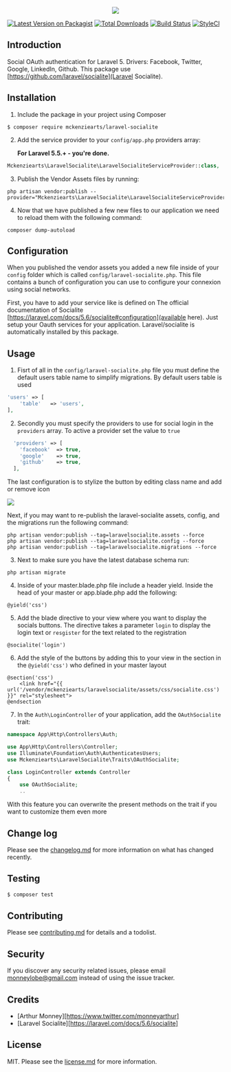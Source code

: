 <p align="center"><img src="https://pix.watch/KMqGF4/v0Yo15.png"></p>

[![Latest Version on Packagist][ico-version]][link-packagist]
[![Total Downloads][ico-downloads]][link-downloads]
[![Build Status][ico-travis]][link-travis]
[![StyleCI][ico-styleci]][link-styleci]

## Introduction

Social OAuth authentication for Laravel 5. Drivers: Facebook, Twitter, Google, LinkedIn, Github. This package use [https://github.com/laravel/socialite](Laravel Socialite).

## Installation

1. Include the package in your project using Composer

  ``` shell
  $ composer require mckenziearts/laravel-socialite
  ```

2. Add the service provider to your `config/app.php` providers array:

   **For Laravel 5.5.+ - you're done.**

  ```php
  Mckenziearts\LaravelSocialite\LaravelSocialiteServiceProvider::class,
  ```
    
3. Publish the Vendor Assets files by running:

  ```shell
  php artisan vendor:publish --provider="Mckenziearts\LaravelSocialite\LaravelSocialiteServiceProvider"
  ```

4. Now that we have published a few new files to our application we need to reload them with the following command:

  ```shell
  composer dump-autoload
  ```
  
## Configuration

When you published the vendor assets you added a new file inside of your `config` folder which is called `config/laravel-socialite.php`. This file contains a bunch of configuration you can use to configure your connexion using social networks.

First, you have to add your service like is defined on The official documentation of Socialite [https://laravel.com/docs/5.6/socialite#configuration](available here). Just setup your 
Oauth services for your application. Laravel/socialite is automatically installed by this package.
  
## Usage

1. Fisrt of all in the `config/laravel-socialite.php` file you must define the default users table name to simplify migrations. By default users table is used
  
  ```php
  'users' => [
      'table'   => 'users',
  ],
  ```
  
2. Secondly you must specify the providers to use for social login in the `providers` array. To active a provider set the value to `true`

  ```php
    'providers' => [
      'facebook'  => true,
      'google'    => true,
      'github'    => true,
    ],
  ```
  
The last configuration is to stylize the button by editing class name and add or remove icon

![](https://pix.watch/m3qMiw/Q8fKIi.png)

Next, if you may want to re-publish the laravel-socialite assets, config, and the migrations run the following command:

```
php artisan vendor:publish --tag=laravelsocialite.assets --force
php artisan vendor:publish --tag=laravelsocialite.config --force
php artisan vendor:publish --tag=laravelsocialite.migrations --force
```

3. Next to make sure you have the latest database schema run:

  ```
  php artisan migrate
  ```

4. Inside of your master.blade.php file include a header yield. Inside the head of your master or app.blade.php add the following:

  ```
  @yield('css')
  ```

5. Add the blade directive to your view where you want to display the socials buttons. The directive takes a parameter `login` to display the login text or `resgister` for the text related to the registration

  ```
  @socialite('login')
  ```

6. Add the style of the buttons by adding this to your view in the section in the `@yield('css')` who defined in your master layout

```
@section('css')
    <link href="{{ url('/vendor/mckenziearts/laravelsocialite/assets/css/socialite.css') }}" rel="stylesheet">
@endsection
```

7. In the `Auth\LoginController` of your application, add the `OAuthSocialite` trait:

  ```php
  namespace App\Http\Controllers\Auth;
  
  use App\Http\Controllers\Controller;
  use Illuminate\Foundation\Auth\AuthenticatesUsers;
  use Mckenziearts\LaravelSocialite\Traits\OAuthSocialite;
  
  class LoginController extends Controller
  {
      use OAuthSocialite;
      ..
  ```
With this feature you can overwrite the present methods on the trait if you want to customize them even more

## Change log

Please see the [changelog.md](changelog.md) for more information on what has changed recently.

## Testing

``` bash
$ composer test
```

## Contributing

Please see [contributing.md](contributing.md) for details and a todolist.

## Security

If you discover any security related issues, please email monneylobe@gmail.com instead of using the issue tracker.

## Credits

- [Arthur Monney][https://www.twitter.com/monneyarthur]
- [Laravel Socialite][https://laravel.com/docs/5.6/socialite]

## License

MIT. Please see the [license.md](license.md) for more information.

[ico-version]: https://img.shields.io/packagist/v/mckenziearts/laravel-socialite.svg?style=flat-square
[ico-downloads]: https://img.shields.io/packagist/dt/mckenziearts/laravel-socialite.svg?style=flat-square
[ico-travis]: https://img.shields.io/travis/mckenziearts/laravel-socialite/master.svg?style=flat-square
[ico-styleci]: https://styleci.io/repos/12345678/shield

[link-packagist]: https://packagist.org/packages/mckenziearts/laravel-socialite
[link-downloads]: https://packagist.org/packages/mckenziearts/laravel-socialite
[link-travis]: https://travis-ci.org/mckenziearts/laravel-socialite
[link-styleci]: https://styleci.io/repos/12345678
[link-author]: https://github.com/mckenziearts
[link-contributors]: ../../contributors]